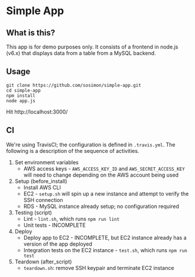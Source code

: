 # Simple App

## What is this?
This app is for demo purposes only. It consists of a frontend in node.js (v6.x) that displays data from a table from a MySQL backend.

## Usage

```
git clone https://github.com/sosimon/simple-app.git
cd simple-app
npm install
node app.js
```

Hit http://localhost:3000/

## CI

We're using TravisCI; the configuration is defined in `.travis.yml`. The following is a description of the sequence of activities.

1. Set environment variables
    - AWS access keys - `AWS_ACCESS_KEY_ID` and `AWS_SECRET_ACCESS_KEY` will need to change depending on the AWS account being used
2. Setup (before_install)
    - Install AWS CLI
    - EC2 - `setup.sh` will spin up a new instance and attempt to verify the SSH connection
    - RDS - MySQL instance already setup; no configuration required
3. Testing (script)
    - Lint - `lint.sh`, which runs `npm run lint`
    - Unit tests - INCOMPLETE
4. Deploy
    - Deploy app to EC2 - INCOMPLETE, but EC2 instance already has a version of the app deployed
    - Integration tests on the EC2 instance - `test.sh`, which runs `npm run test`
5. Teardown (after_script)
    - `teardown.sh`: remove SSH keypair and terminate EC2 instance
